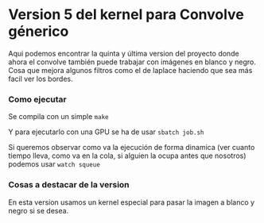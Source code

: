# Version 5 del kernel para Convolve génerico

Aqui podemos encontrar la quinta y última version del proyecto donde ahora el convolve 
también puede trabajar con imágenes en blanco y negro. Cosa que mejora algunos filtros 
como el de laplace haciendo que sea más facil ver los bordes.

### Como ejecutar

Se compila con un simple 
```make```

Y para ejecutarlo con una GPU se ha de usar
```sbatch job.sh```

Si queremos observar como va la ejecución de forma dinamica (ver cuanto tiempo lleva, como va en la cola, si alguien la ocupa antes que nosotros) podemos usar
```watch squeue```

### Cosas a destacar de la version

En esta version usamos un kernel especial para pasar la imagen a blanco y negro si se desea.

